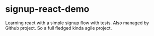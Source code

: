 # signup-react-demo
Learning react with a simple signup flow with tests. Also managed by Github project. So a full fledged kinda agile project.
